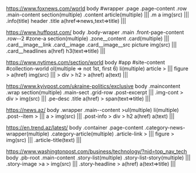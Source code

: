 https://www.foxnews.com/world
body #wrapper .page .page-content .row .main-content section(multiple) .content article(multiple)            ||| .m  a img(src) 						    ||| .info(title) header .title a(href=>news,text=>title) |||

https://www.huffpost.com/
body .body-wraper .main .front-page-content .row--2 #zone-a section(multiple) .zone__content .card(multiple) ||| .card__image__link .card__image .card__image__src picture img(src) ||| .card__headlines a(href) h3(text=>title)	     |||

https://www.nytimes.com/section/world
body #app #site-content #collection-world ol(multiple => not 1st, first 6) li(multiple) article >            ||| figure > a(href) img(src) 					    ||| > div > h2 > a(href) a(text) 			     |||

https://www.kyivpost.com/ukraine-politics/exclusive
body .maincontent .wrap section(multiple) .main-sect .grid-row  .post-excerpt 				     ||| .img-cont > div > img(src)					    ||| .pe-desc .title a(href) > span(text=>title)	     |||

https://news.az/
body .wrapper .main--content >ul(multiple) li(multiple) .post--item >					     |||  a > img(src) 							    ||| .post-info > div > h2 a(href) a(text) 		     ||| 

https://en.trend.az/latest/
body .container .page-content .category-news-wrapper(multiple) .category-article(multiple) .article-link  >  ||| figure > img(src)						    ||| .article-title(text)				     |||

https://www.washingtonpost.com/business/technology/?nid=top_nav_tech
body .pb-root .main-content .story-list(multiple) .story-list-story(multiple)				     ||| .story-image >a > img(src)   					    ||| .story-headline > a(href) a(text=>title)	     |||